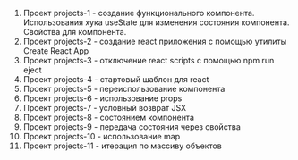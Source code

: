 1. Проект projects-1 - создание функционального компонента. Использования хука useState для изменения состояния компонента. Свойства для компонента.
2. Проект projects-2 - создание react приложения с помощью утилиты Create React App
3. Проект projects-3 - отключение react scripts с помощью npm run eject
4. Проект projects-4 - стартовый шаблон для react
5. Проект projects-5 - переиспользование компонента
6. Проект projects-6 - использование props
7. Проект projects-7 - условный возврат JSX
8. Проект projects-8 - состоянием компонента
9. Проект projects-9 - передача состояния через свойства
10. Проект projects-10 - использование map
11. Проект projects-11 - итерация по массиву объектов
